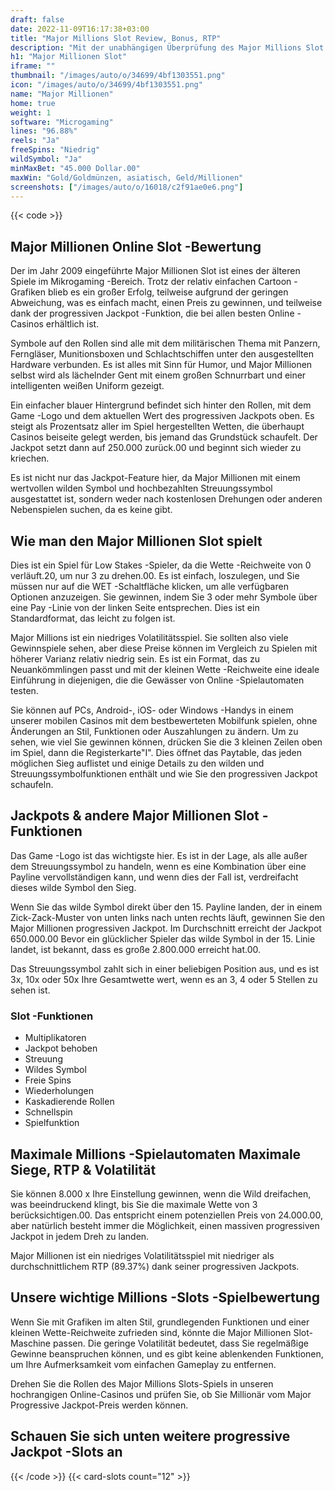 ```yaml
---
draft: false
date: 2022-11-09T16:17:38+03:00
title: "Major Millions Slot Review, Bonus, RTP"
description: "Mit der unabhängigen Überprüfung des Major Millions Slot aus Microgaming können Sie kostenlos oder echtes Geld spielen und hier einen Bonus erhalten!"
h1: "Major Millionen Slot"
iframe: ""
thumbnail: "/images/auto/o/34699/4bf1303551.png"
icon: "/images/auto/o/34699/4bf1303551.png"
name: "Major Millionen"
home: true
weight: 1
software: "Microgaming"
lines: "96.88%"
reels: "Ja"
freeSpins: "Niedrig"
wildSymbol: "Ja"
minMaxBet: "45.000 Dollar.00"
maxWin: "Gold/Goldmünzen, asiatisch, Geld/Millionen"
screenshots: ["/images/auto/o/16018/c2f91ae0e6.png"]
---
```


{{< code >}}<h2>Major Millionen Online Slot -Bewertung</h2><p>Der im Jahr 2009 eingeführte Major Millionen Slot ist eines der älteren Spiele im Mikrogaming -Bereich. Trotz der relativ einfachen Cartoon -Grafiken blieb es ein großer Erfolg, teilweise aufgrund der geringen Abweichung, was es einfach macht, einen Preis zu gewinnen, und teilweise dank der progressiven Jackpot -Funktion, die bei allen besten Online -Casinos erhältlich ist.</p><p>Symbole auf den Rollen sind alle mit dem militärischen Thema mit Panzern, Ferngläser, Munitionsboxen und Schlachtschiffen unter den ausgestellten Hardware verbunden. Es ist alles mit Sinn für Humor, und Major Millionen selbst wird als lächelnder Gent mit einem großen Schnurrbart und einer intelligenten weißen Uniform gezeigt.</p><p>Ein einfacher blauer Hintergrund befindet sich hinter den Rollen, mit dem Game -Logo und dem aktuellen Wert des progressiven Jackpots oben. Es steigt als Prozentsatz aller im Spiel hergestellten Wetten, die überhaupt Casinos beiseite gelegt werden, bis jemand das Grundstück schaufelt. Der Jackpot setzt dann auf 250.000 zurück.00 und beginnt sich wieder zu kriechen.</p><p>Es ist nicht nur das Jackpot-Feature hier, da Major Millionen mit einem wertvollen wilden Symbol und hochbezahlten Streuungssymbol ausgestattet ist, sondern weder nach kostenlosen Drehungen oder anderen Nebenspielen suchen, da es keine gibt.</p><h2>Wie man den Major Millionen Slot spielt</h2><p>Dies ist ein Spiel für Low Stakes -Spieler, da die Wette -Reichweite von 0 verläuft.20, um nur 3 zu drehen.00. Es ist einfach, loszulegen, und Sie müssen nur auf die WET -Schaltfläche klicken, um alle verfügbaren Optionen anzuzeigen. Sie gewinnen, indem Sie 3 oder mehr Symbole über eine Pay -Linie von der linken Seite entsprechen. Dies ist ein Standardformat, das leicht zu folgen ist.</p><p>Major Millions ist ein niedriges Volatilitätsspiel. Sie sollten also viele Gewinnspiele sehen, aber diese Preise können im Vergleich zu Spielen mit höherer Varianz relativ niedrig sein. Es ist ein Format, das zu Neuankömmlingen passt und mit der kleinen Wette -Reichweite eine ideale Einführung in diejenigen, die die Gewässer von Online -Spielautomaten testen.</p><p>Sie können auf PCs, Android-, iOS- oder Windows -Handys in einem unserer mobilen Casinos mit dem bestbewerteten Mobilfunk spielen, ohne Änderungen an Stil, Funktionen oder Auszahlungen zu ändern. Um zu sehen, wie viel Sie gewinnen können, drücken Sie die 3 kleinen Zeilen oben im Spiel, dann die Registerkarte"I". Dies öffnet das Paytable, das jeden möglichen Sieg auflistet und einige Details zu den wilden und Streuungssymbolfunktionen enthält und wie Sie den progressiven Jackpot schaufeln.</p><h2>Jackpots & andere Major Millionen Slot -Funktionen</h2><p>Das Game -Logo ist das wichtigste hier. Es ist in der Lage, als alle außer dem Streuungssymbol zu handeln, wenn es eine Kombination über eine Payline vervollständigen kann, und wenn dies der Fall ist, verdreifacht dieses wilde Symbol den Sieg.</p><p>Wenn Sie das wilde Symbol direkt über den 15. Payline landen, der in einem Zick-Zack-Muster von unten links nach unten rechts läuft, gewinnen Sie den Major Millionen progressiven Jackpot. Im Durchschnitt erreicht der Jackpot 650.000.00 Bevor ein glücklicher Spieler das wilde Symbol in der 15. Linie landet, ist bekannt, dass es große 2.800.000 erreicht hat.00.</p><p>Das Streuungssymbol zahlt sich in einer beliebigen Position aus, und es ist 3x, 10x oder 50x Ihre Gesamtwette wert, wenn es an 3, 4 oder 5 Stellen zu sehen ist.</p><h3>
Slot -Funktionen</h3><ul>
<li></span>
Multiplikatoren</li>
<li></span>
Jackpot behoben</li>
<li></span>
Streuung</li>
<li></span>
Wildes Symbol</li>
<li></span>
Freie Spins</li>
<li></span>
Wiederholungen</li>
<li></span>
Kaskadierende Rollen</li>
<li></span>
Schnellspin</li>
<li></span>
Spielfunktion</li></ul><h2>Maximale Millions -Spielautomaten Maximale Siege, RTP & Volatilität</h2><p>Sie können 8.000 x Ihre Einstellung gewinnen, wenn die Wild dreifachen, was beeindruckend klingt, bis Sie die maximale Wette von 3 berücksichtigen.00. Das entspricht einem potenziellen Preis von 24.000.00, aber natürlich besteht immer die Möglichkeit, einen massiven progressiven Jackpot in jedem Dreh zu landen.</p><p>Major Millionen ist ein niedriges Volatilitätsspiel mit niedriger als durchschnittlichem RTP (89.37%) dank seiner progressiven Jackpots.</p><h2>Unsere wichtige Millions -Slots -Spielbewertung</h2><p>Wenn Sie mit Grafiken im alten Stil, grundlegenden Funktionen und einer kleinen Wette-Reichweite zufrieden sind, könnte die Major Millionen Slot-Maschine passen. Die geringe Volatilität bedeutet, dass Sie regelmäßige Gewinne beanspruchen können, und es gibt keine ablenkenden Funktionen, um Ihre Aufmerksamkeit vom einfachen Gameplay zu entfernen.</p><p>Drehen Sie die Rollen des Major Millions Slots-Spiels in unseren hochrangigen Online-Casinos und prüfen Sie, ob Sie Millionär vom Major Progressive Jackpot-Preis werden können.</p><h2>Schauen Sie sich unten weitere progressive Jackpot -Slots an</h2>{{< /code >}}
 {{< card-slots count="12" >}}